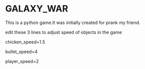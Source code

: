 # GALAXY_WAR
This is a python game.It was initially created for prank my friend.

edit these 3 lines to adjust speed of objects in the game

chicken_speed=1.5

bullet_speed=4

player_speed=2
